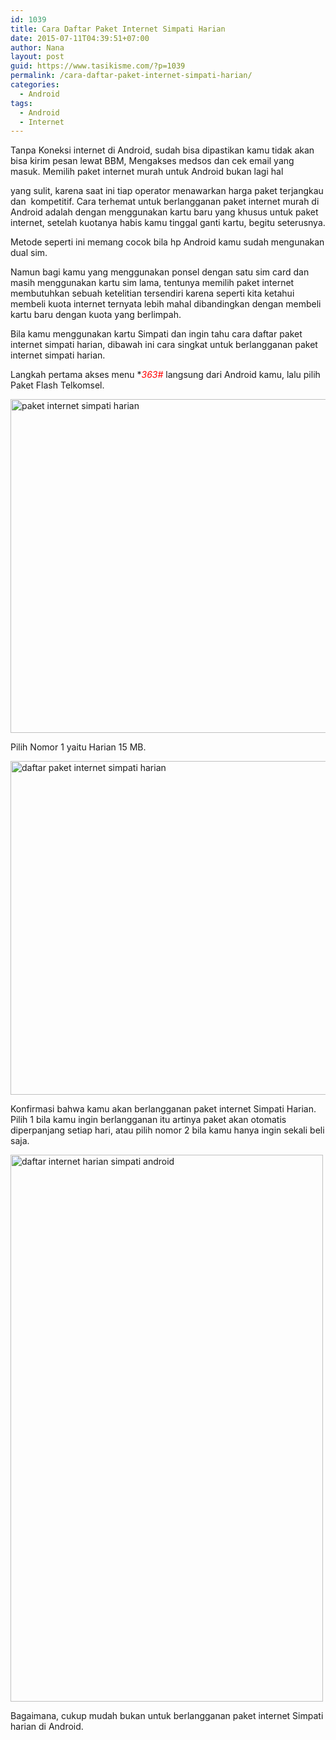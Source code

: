 ```yaml
---
id: 1039
title: Cara Daftar Paket Internet Simpati Harian
date: 2015-07-11T04:39:51+07:00
author: Nana
layout: post
guid: https://www.tasikisme.com/?p=1039
permalink: /cara-daftar-paket-internet-simpati-harian/
categories:
  - Android
tags:
  - Android
  - Internet
---
```

Tanpa Koneksi internet di Android, sudah bisa dipastikan kamu tidak akan bisa kirim pesan lewat BBM, Mengakses medsos dan cek email yang masuk. Memilih paket internet murah untuk Android bukan lagi hal

yang sulit, karena saat ini tiap operator menawarkan harga paket terjangkau dan  kompetitif. Cara terhemat untuk berlangganan paket internet murah di Android adalah dengan menggunakan kartu baru yang khusus untuk paket internet, setelah kuotanya habis kamu tinggal ganti kartu, begitu seterusnya.

Metode seperti ini memang cocok bila hp Android kamu sudah mengunakan dual sim.

Namun bagi kamu yang menggunakan ponsel dengan satu sim card dan masih menggunakan kartu sim lama, tentunya memilih paket internet membutuhkan sebuah ketelitian tersendiri karena seperti kita ketahui membeli kuota internet ternyata lebih mahal dibandingkan dengan membeli kartu baru dengan kuota yang berlimpah.

Bila kamu menggunakan kartu Simpati dan ingin tahu cara daftar paket internet simpati harian, dibawah ini cara singkat untuk berlangganan paket internet simpati harian.

Langkah pertama akses menu **<span style="color: #ff0000;">*363#</span>** langsung dari Android kamu, lalu pilih Paket Flash Telkomsel.

<img loading="lazy" src="https://1.bp.blogspot.com/-pIHhc9lTNPw/VaCdKRn6vyI/AAAAAAAAGSg/KPogY8AakQA/s1600/paket-internet-simpati-harian-1.png" alt="paket internet simpati harian" width="610" height="534" /> 

Pilih Nomor 1 yaitu Harian 15 MB.

<img loading="lazy" src="https://4.bp.blogspot.com/-6Ry6bdgF99I/VaCdKQBilhI/AAAAAAAAGSk/1OZfvOnR0PQ/s1600/daftar-paket-internet-simpati-harian-2.png" alt="daftar paket internet simpati harian" width="610" height="534" /> 

Konfirmasi bahwa kamu akan berlangganan paket internet Simpati Harian. Pilih 1 bila kamu ingin berlangganan itu artinya paket akan otomatis diperpanjang setiap hari, atau pilih nomor 2 bila kamu hanya ingin sekali beli saja.

<img loading="lazy" src="https://3.bp.blogspot.com/-sq158SCYKKg/VaCdKChHxbI/AAAAAAAAGSc/LaKlceVoR2o/s1600/cara-daftar-internet-simpati-harian-3.png" alt="daftar internet harian simpati android" width="500" height="875" /> 

Bagaimana, cukup mudah bukan untuk berlangganan paket internet Simpati harian di Android.